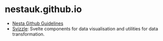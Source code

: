 # nestauk.github.io

- [Nesta Github Guidelines](https://nestauk.github.io/github_support)
- [Svizzle](https://nestauk.github.io/svizzle): Svelte components for data visualisation and utilities for data transformation.
